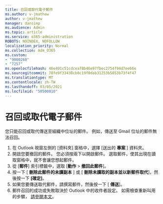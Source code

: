 ```yaml
---
title: 召回或取代電子郵件
ms.author: v-jmathew
author: v-jmathew
manager: dansimp
ms.audience: Admin
ms.topic: article
ms.service: o365-administration
ROBOTS: NOINDEX, NOFOLLOW
localization_priority: Normal
ms.collection: Adm_O365
ms.custom:
- "9000260"
- "7257"
ms.openlocfilehash: 46e491c51cdceaf8b46e97fbec2754f94d7ee66e
ms.sourcegitcommit: 78fe9f33438cb0c19f0dab31253b5853b73f4f47
ms.translationtype: MT
ms.contentlocale: zh-TW
ms.lasthandoff: 03/05/2021
ms.locfileid: "50500810"
---
```

# <a name="recall-or-replace-email-message"></a>召回或取代電子郵件

您只能召回或取代傳送至組織中位址的郵件。 例如，傳送至 Gmail 位址的郵件無法召回。

1. 在 Outlook 視窗左側的 [資料夾] 窗格中，選擇 [送出的 **專案** ] 資料夾。
2. 開啟您要撤回的郵件。 您必須按兩下以開啟郵件。 選取郵件，使其出現在讀取窗格中，就不會讓您想起郵件。
3. 從 [**郵件**] 索引標籤中，選取 [**動作**  >  **撤回此郵件**]。
4. 按一下 [ **刪除此郵件的未讀副本** ] 或 [ **刪除未讀取的副本並以新郵件取代**]，然後按一下 **[確定]**。
5. 如果您要傳送取代郵件，請撰寫郵件，然後按一下 [ **傳送**]。
6. 郵件召回的成功或失敗取決於 Outlook 中的收件者設定。 如需檢查重新叫用的步驟， [請參閱本文](https://support.office.com/article/recall-or-replace-an-email-message-that-you-sent-35027f88-d655-4554-b4f8-6c0729a723a0#tocheck)。
